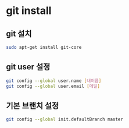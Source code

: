 # git install

## git 설치

```sh
sudo apt-get install git-core
```

## git user 설정

```sh
git config --global user.name [내이름]
git config --global user.email [메일]
```

## 기본 브랜치 설정

```sh
git config --global init.defaultBranch master
```
